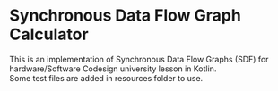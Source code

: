 # Synchronous Data Flow Graph Calculator
This is an implementation of Synchronous Data Flow Graphs (SDF) for hardware/Software Codesign university lesson in Kotlin.
<br>
Some test files are added in resources folder to use.
